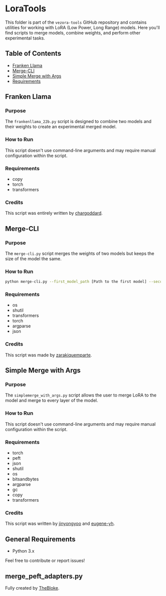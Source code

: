 
# LoraTools

This folder is part of the `vezora-tools` GitHub repository and contains utilities for working with LoRA (Low Power, Long Range) models. Here you'll find scripts to merge models, combine weights, and perform other experimental tasks.

## Table of Contents

- [Franken Llama](#franken-llama)
- [Merge-CLI](#merge-cli)
- [Simple Merge with Args](#simple-merge-with-args)
- [Requirements](#requirements)

## Franken Llama

### Purpose

The `frankenllama_22b.py` script is designed to combine two models and their weights to create an experimental merged model.

### How to Run

This script doesn't use command-line arguments and may require manual configuration within the script.

### Requirements

- copy
- torch
- transformers

### Credits

This script was entirely written by [chargoddard](https://huggingface.co/chargoddard).

## Merge-CLI

### Purpose

The `merge-cli.py` script merges the weights of two models but keeps the size of the model the same.

### How to Run

```bash
python merge-cli.py --first_model_path [Path to the first model] --second_model_path [Path to the second model] --merged_model_path [Path to save the merged model] --merge_ratios [Merge ratios]
```

### Requirements

- os
- shutil
- transformers
- torch
- argparse
- json

### Credits

This script was made by [zarakiquemparte](https://github.com/zarakiquemparte/zaraki-tools).

## Simple Merge with Args

### Purpose

The `simplemerge_with_args.py` script allows the user to merge LoRA to the model and merge to every layer of the model.

### How to Run

This script doesn't use command-line arguments and may require manual configuration within the script.

### Requirements

- torch
- peft
- json
- shutil
- os
- bitsandbytes
- argparse
- gc
- copy
- transformers

### Credits

This script was written by [jinyongyoo](https://github.com/jinyongyoo) and [eugene-yh](https://gist.github.com/eugene-yh).

## General Requirements

- Python 3.x

Feel free to contribute or report issues!


## merge_peft_adapters.py

Fully created by [TheBloke](https://github.com/TheBlokeAI/AIScripts/blob/main/merge_peft_adapters.py).
